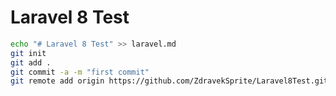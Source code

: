 # Laravel 8 Test

```bash
echo "# Laravel 8 Test" >> laravel.md
git init
git add .
git commit -a -m "first commit"
git remote add origin https://github.com/ZdravekSprite/Laravel8Test.git
```